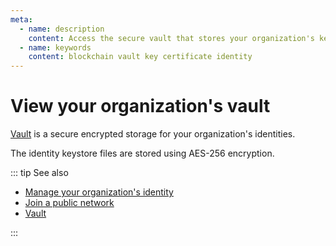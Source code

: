 ```yaml
---
meta:
  - name: description
    content: Access the secure vault that stores your organization's key pairs and certificates on the Chainstack managed blockchain services.
  - name: keywords
    content: blockchain vault key certificate identity
---
```


# View your organization's vault

<a href="https://console.chainstack.com/vault" rel="dofollow" target="_blank">Vault</a> is a secure encrypted storage for your organization's identities.

The identity keystore files are stored using AES-256 encryption.

::: tip See also

* [Manage your organization's identity](/platform/manage-your-organization-identity)
* [Join a public network](/platform/join-a-public-network)
* [Vault](/glossary/vault)

:::
